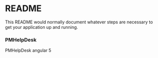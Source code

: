 # README #

This README would normally document whatever steps are necessary to get your application up and running.

### PMHelpDesk ###

PMHelpDesk angular 5
